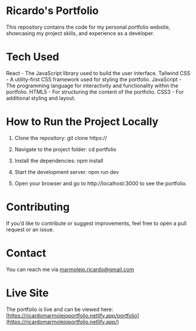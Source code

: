 # Ricardo's Portfolio

This repository contains the code for my personal portfolio website, showcasing my project skills, and experience as a developer.

# Tech Used
React - The JavaScript library used to build the user interface.
Tailwind CSS - A utility-first CSS framework used for styling the portfolio.
JavaScript - The programming language for interactivity and functionality within the portfolio.
HTML5 - For structuring the content of the portfolio.
CSS3 - For additional styling and layout.

# How to Run the Project Locally
1.	Clone the repository:
git clone https://

3.	Navigate to the project folder:
cd portfolio

4.	Install the dependencies:
npm install

5.	Start the development server:
npm run dev

6.	Open your browser and go to http://localhost:3000 to see the portfolio.

# Contributing
If you’d like to contribute or suggest improvements, feel free to open a pull request or an issue.

# Contact
You can reach me via marmolejo.ricardo@gmail.com

# Live Site
The portfolio is live and can be viewed here: [https://ricardomarmolejoportfolio.netlify.app/portfolio](https://ricardomarmolejoportfolio.netlify.app/)



